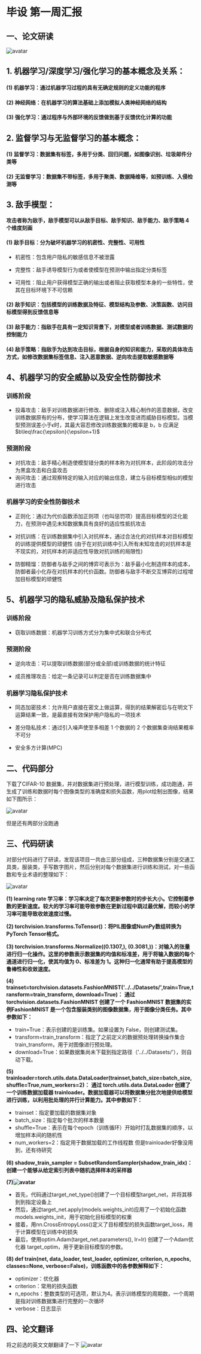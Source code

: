 # 毕设 第一周汇报

## 一、论文研读

![avatar](../../public/AI/论文1.png)

## 1. 机器学习/深度学习/强化学习的基本概念及关系：

#### (1) 机器学习：通过机器学习过程的具有无确定规则的定义功能的程序

#### (2) 神经网络：在机器学习的算法基础上添加模拟人类神经网络的结构

#### (3) 强化学习：通过程序与外部环境的反馈做到基于反馈优化计算的功能

## 2. 监督学习与无监督学习的基本概念：

#### (1) 监督学习：数据集有标签，多用于分类、回归问题，如图像识别、垃圾邮件分类等

#### (2) 无监督学习：数据集不带标签，多用于聚类、数据降维等，如预训练、入侵检测等

## 3. 敌手模型：

**攻击者称为敌手，敌手模型可以从敌手目标、敌手知识、敌手能力、敌手策略 4 个维度刻画**

#### (1) 敌手目标：分为破坏机器学习的机密性、完整性、可用性

- 机密性：包含用户隐私的敏感信息不被泄露

- 完整性：敌手诱导模型行为或者使模型在预测中输出指定分类标签

- 可用性：阻止用户获得模型正确的输出或者阻止获取模型本身的一些特性，使其在目标环境下不可信赖

#### (2) 敌手知识：包括模型的训练数据及特征、模型结构及参数、决策函数、访问目标模型得到反馈信息等

#### (3) 敌手能力：指敌手在具有一定知识背景下，对模型或者训练数据、测试数据的控制能力

#### (4) 敌手策略：指敌手为达到攻击目标，根据自身的知识和能力，采取的具体攻击方式，如修改数据集标签信息、注入恶意数据、逆向攻击提取敏感数据等

## 4、机器学习的安全威胁以及安全性防御技术

### 训练阶段

- 投毒攻击：敌手对训练数据进行修改、删除或注入精心制作的恶意数据，改变训练数据原有的分布，使学习算法在逻辑上发生改变进而威胁目标模型。当模型预测误差小于$\epsilon$时，其最大容忍修改训练数据集的概率是 b，b 应满足$b\leq\frac{\epsilon}{\epsilon+1}$

### 预测阶段

- 对抗攻击：敌手精心制造使模型错分类的样本称为对抗样本，此阶段的攻击分为黑盒攻击和白盒攻击
- 询问攻击：通过观察特定的输入对应的输出信息，建立与目标模型相似的模型进行攻击

### 机器学习的安全性防御技术

- 正则化：通过为代价函数添加正则项（也叫惩罚项）提高目标模型的泛化能力，在预测中遇见未知数据集具有良好的适应性抵抗攻击

- 对抗训练：在训练数据集中引入对抗样本，通过合法化的对抗样本对目标模型的训练提供模型的顽健性 (由于在对抗训练中引入所有未知攻击的对抗样本是不现实的，对抗样本的非适应性导致对抗训练的局限性)

- 防御精馏：防御者与敌手之间的博弈可表示为：敌手最小化制造样本的成本，防御者最小化存在对抗样本的代价函数。防御者与敌手不断交互博弈的过程增加目标模型的顽健性

## 5、机器学习的隐私威胁及隐私保护技术

### 训练阶段

- 窃取训练数据：机器学习训练方式分为集中式和联合分布式

### 预测阶段

- 逆向攻击：可以提取训练数据(部分或全部)或训练数据的统计特征

- 成员推理攻击：给定一条记录可以判定是否在训练数据集中

### 机器学习隐私保护技术

- 同态加密技术：允许用户直接在密文上做运算，得到的结果解密后与在明文下运算结果一致，是最直接有效保护用户隐私的一项技术

- 差分隐私技术：通过引入噪声使至多相差 1 个数据的 2 个数据集查询结果概率不可分

- 安全多方计算(MPC)

## 二、代码部分
下载了CIFAR-10 数据集，并对数据集进行预处理，进行模型训练，成功跑通，并生成了训练和数据时每个图像类型的准确度和损失函数，用plot绘制出图像，结果如下图所示：

![avatar](../../public/AI/代码.png)

但是还有两部分没跑通

## 三、代码研读
对部分代码进行了研读，发现该项目一共由三部分组成，三种数据集分别是交通工具类，服装类，手写数字图片，然后分别对每个数据集进行训练和测试，对一些函数和专业术语的整理如下：

![avatar](../../public/AI/代码研读.png)

**(1) learning rate 学习率：学习率决定了每次更新参数时的步长大小。它控制着参数的更新速度。较大的学习率可能导致参数在更新过程中跳过最优解，而较小的学习率可能导致收敛速度过慢。**

**(2) torchvision.transforms.ToTensor()：将PIL图像或NumPy数组转换为PyTorch Tensor格式。**

**(3) torchvision.transforms.Normalize((0.1307,), (0.3081,))：对输入的张量进行归一化操作。这里的参数表示数据集的均值和标准差，用于将输入数据的每个通道进行归一化，使其均值为 0、标准差为 1。这种归一化通常有助于提高模型的鲁棒性和收敛速度。**

**(4) trainset=torchvision.datasets.FashionMNIST('../../Datasets/',train=True,transform=train_transform, download=True)：**
**通过 torchvision.datasets.FashionMNIST 创建了一个 FashionMNIST 数据集的实例FashionMNIST 是一个包含服装类别的图像数据集，用于图像分类任务。其中参数如下：**
* train=True：表示创建的是训练集。如果设置为 False，则创建测试集。
* transform=train_transform：指定了之前定义的数据预处理转换操作集合 train_transform，用于对图像进行预处理。
* download=True：如果数据集尚未下载到指定路径（'../../Datasets/'），则自动下载。

**(5) trainloader=torch.utils.data.DataLoader(trainset,batch_size=batch_size,shuffle=True,num_workers=2)：**
**通过 torch.utils.data.DataLoader 创建了一个训练数据加载器 trainloader。数据加载器可以将数据集分批次地提供给模型进行训练，以利用批处理的并行计算能力。其中参数如下：**
* trainset：指定要加载的数据集对象
* batch_size：指定每个批次的样本数量
* shuffle=True：表示在每个epoch（训练循环）开始时打乱数据集的顺序，以增加样本间的随机性
* num_workers=2：指定用于数据加载的工作线程数
但是trainloader好像没用到，还有待研究

**(6) shadow_train_sampler = SubsetRandomSampler(shadow_train_idx)：创建一个能够从给定索引列表中随机选择样本的采样器**

**(7)![avatar](../../public/AI/代码研读1.png)**
* 首先，代码通过target_net_type()创建了一个目标模型target_net，并将其移到到指定设备上
* 然后，通过target_net.apply(models.weights_init)应用了一个初始化函数models.weights_init，用于初始化目标模型的权重
* 接着，用nn.CrossEntropyLoss()定义了目标模型的损失函数target_loss，用于计算模型在训练中的损失
* 最后，使用optim.Adam(target_net.parameters(), lr=lr) 创建了一个Adam优化器 target_optim，用于更新目标模型的参数。

**(8) def train(net, data_loader, test_loader, optimizer, criterion, n_epochs, classes=None, verbose=False)，训练函数中的各参数解释如下：**
* optimizer：优化器
* criterion：常用的损失函数
* n_epochs：整数类型的可选项，默认为4。表示训练模型的周期数，一个周期是指对训练数据集进行完整的一次循环
* verbose：日志显示

## 四、论文翻译
将之前选的英文文献翻译了一下
![avatar](../../public/AI/文献翻译.png)
